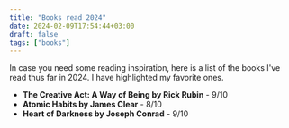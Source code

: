 ```yaml
---
title: "Books read 2024"
date: 2024-02-09T17:54:44+03:00
draft: false
tags: ["books"]
---
```


In case you need some reading inspiration, 
here is a list of the books I've read thus far in 2024.
I have highlighted my favorite ones.

- **The Creative Act: A Way of Being by Rick Rubin** - 9/10
- **Atomic Habits by James Clear** - 8/10
- **Heart of Darkness by Joseph Conrad** - 9/10
